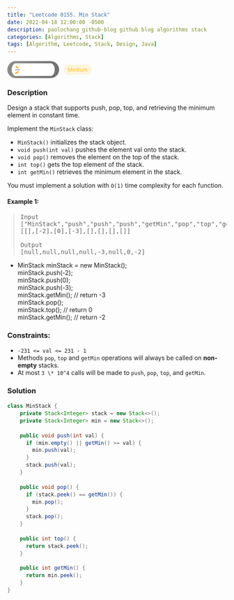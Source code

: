```yaml
---
title: "Leetcode 0155. Min Stack"
date: 2022-04-18 12:00:00 -0500
description: paolochang github-blog github blog algorithms stack
categories: [Algorithms, Stack]
tags: [Algorithm, Leetcode, Stack, Design, Java]
---
```


<style type='text/css'>
blockquote {
  margin-left: 14px;
}
img {
  left: 0 !important;
  transform: none !important;
  -webkit-transform: none !important;
}
[class*="summary"] {
  display: none;
}
[class*="header"] {
  display: flex;
  flex-direction: row;
  align-items: center;
  gap: 10px;
}
[class*="leet_logo"] {
  height: 29px;
  padding: 5px 10px;
  border-radius: 21px;
  background-color: #f7f7f7;
  background: linear-gradient(90deg, rgba(80,80,80,0.65) 0%, rgba(36,36,36,0.65) 100%);
}
[class*="easy"] {
  color: #00B8A3;
  font-size: 12px;
  padding: 4px 10px;
  border-radius: 21px;
  background-color: rgba(0, 184, 163, 0.15);
}
[class*="medium"] {
  color: #FFC01E;
  font-size: 12px;
  padding: 4px 10px;
  border-radius: 21px;
  background-color: #FFC01E26;
}
</style>

<div class=summary>
  Design a stack that supports push, pop, top, and retrieving the minimum element in constant time.
  
  Implement the `MinStack` class:
  
  - `MinStack()` initializes the stack object.
  - `void push(int val)` pushes the element val onto the stack.
</div>

<div id=header class=header>
  <img class=leet_logo src="/assets/img/leetcode_logo.png" alt="Leetcode" />
  <span class=medium>Medium</span>
</div>

### Description

Design a stack that supports push, pop, top, and retrieving the minimum element in constant time.

Implement the `MinStack` class:

- `MinStack()` initializes the stack object.
- `void push(int val)` pushes the element val onto the stack.
- `void pop()` removes the element on the top of the stack.
- `int top()` gets the top element of the stack.
- `int getMin()` retrieves the minimum element in the stack.

You must implement a solution with `O(1)` time complexity for each function.

#### Example 1:

> <pre>
> Input
> ["MinStack","push","push","push","getMin","pop","top","getMin"]
> [[],[-2],[0],[-3],[],[],[],[]]
> 
> Output
> [null,null,null,null,-3,null,0,-2]
> </pre>

- MinStack minStack = new MinStack();<br/>
  minStack.push(-2);<br/>
  minStack.push(0);<br/>
  minStack.push(-3);<br/>
  minStack.getMin(); // return -3<br/>
  minStack.pop();<br/>
  minStack.top(); // return 0<br/>
  minStack.getMin(); // return -2

### Constraints:

- `-231 <= val <= 231 - 1`
- Methods `pop`, `top` and `getMin` operations will always be called on **non-empty** stacks.
- At most `3 \* 10^4` calls will be made to `push`, `pop`, `top`, and `getMin`.

### Solution

```java
class MinStack {
    private Stack<Integer> stack = new Stack<>();
    private Stack<Integer> min = new Stack<>();

    public void push(int val) {
      if (min.empty() || getMin() >= val) {
        min.push(val);
      }
      stack.push(val);
    }

    public void pop() {
      if (stack.peek() == getMin()) {
        min.pop();
      }
      stack.pop();
    }

    public int top() {
      return stack.peek();
    }

    public int getMin() {
      return min.peek();
    }
}
```

<script>
  const anchor = document.getElementById("header").querySelector("a");
  anchor.classList.remove("popup");
  anchor.style.cursor = "pointer";
  anchor.setAttribute("target", "_black");
  anchor.setAttribute("href", "https://leetcode.com/problems/min-stack/");
</script>

